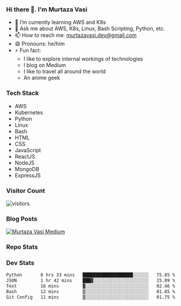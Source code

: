 ### Hi there 👋. I'm Murtaza Vasi

- 🌱 I’m currently learning AWS and K8s
- 💬 Ask me about AWS, K8s, Linux, Bash Scripting, Python, etc.
- 📫 How to reach me: murtazavasi.dev@gmail.com
- 😄 Pronouns: he/him
- ⚡ Fun fact:
  - I like to explore internal workings of technologies
  - I blog on Medium
  - I like to travel all around the world
  - An anime geek

### Tech Stack

- AWS
- Kubernetes
- Python
- Linux
- Bash
- HTML
- CSS
- JavaScript
- ReactJS
- NodeJS
- MongoDB
- ExpressJS

### Visitor Count

![visitors](https://visitor-badge.glitch.me/badge?page_id=murtazavasi.visitor-badge&left_color=green&right_color=red)

### Blog Posts

[![Murtaza Vasi Medium](https://github-readme-medium.vercel.app/?username=murtazavasi.dev&limit=3)](https://medium.com/@murtazavasi.dev)

### Repo Stats

### Dev Stats

<!--START_SECTION:waka-->

```txt
Python       8 hrs 33 mins   ███████████████████░░░░░░   75.85 %
JSON         1 hr 42 mins    ███▓░░░░░░░░░░░░░░░░░░░░░   15.09 %
Text         16 mins         ▓░░░░░░░░░░░░░░░░░░░░░░░░   02.46 %
Bash         12 mins         ▒░░░░░░░░░░░░░░░░░░░░░░░░   01.85 %
Git Config   11 mins         ▒░░░░░░░░░░░░░░░░░░░░░░░░   01.75 %
```

<!--END_SECTION:waka-->
